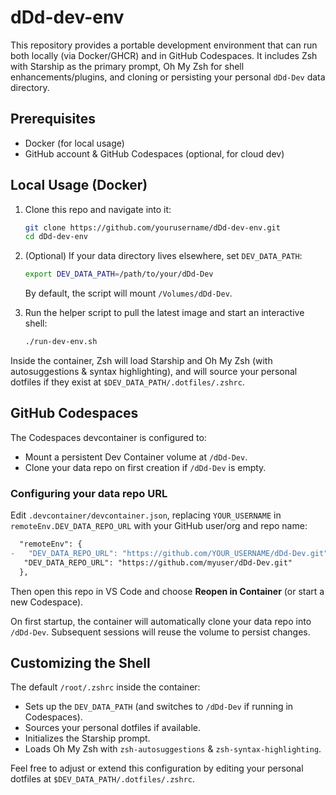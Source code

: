 # dDd-dev-env

This repository provides a portable development environment that can run both locally (via Docker/GHCR)
and in GitHub Codespaces. It includes Zsh with Starship as the primary prompt, Oh My Zsh for shell
enhancements/plugins, and cloning or persisting your personal `dDd-Dev` data directory.

## Prerequisites

- Docker (for local usage)
- GitHub account & GitHub Codespaces (optional, for cloud dev)

## Local Usage (Docker)

1. Clone this repo and navigate into it:
   ```bash
   git clone https://github.com/yourusername/dDd-dev-env.git
   cd dDd-dev-env
   ```

2. (Optional) If your data directory lives elsewhere, set `DEV_DATA_PATH`:
   ```bash
   export DEV_DATA_PATH=/path/to/your/dDd-Dev
   ```
   By default, the script will mount `/Volumes/dDd-Dev`.

3. Run the helper script to pull the latest image and start an interactive shell:
   ```bash
   ./run-dev-env.sh
   ```

Inside the container, Zsh will load Starship and Oh My Zsh (with autosuggestions & syntax highlighting),
and will source your personal dotfiles if they exist at `$DEV_DATA_PATH/.dotfiles/.zshrc`.

## GitHub Codespaces

The Codespaces devcontainer is configured to:

- Mount a persistent Dev Container volume at `/dDd-Dev`.
- Clone your data repo on first creation if `/dDd-Dev` is empty.

### Configuring your data repo URL

Edit `.devcontainer/devcontainer.json`, replacing `YOUR_USERNAME` in `remoteEnv.DEV_DATA_REPO_URL`
with your GitHub user/org and repo name:

```diff
  "remoteEnv": {
-   "DEV_DATA_REPO_URL": "https://github.com/YOUR_USERNAME/dDd-Dev.git"
   "DEV_DATA_REPO_URL": "https://github.com/myuser/dDd-Dev.git"
  },
```

Then open this repo in VS Code and choose **Reopen in Container** (or start a new Codespace).

On first startup, the container will automatically clone your data repo into `/dDd-Dev`.
Subsequent sessions will reuse the volume to persist changes.

## Customizing the Shell

The default `/root/.zshrc` inside the container:

- Sets up the `DEV_DATA_PATH` (and switches to `/dDd-Dev` if running in Codespaces).
- Sources your personal dotfiles if available.
- Initializes the Starship prompt.
- Loads Oh My Zsh with `zsh-autosuggestions` & `zsh-syntax-highlighting`.

Feel free to adjust or extend this configuration by editing your personal dotfiles
at `$DEV_DATA_PATH/.dotfiles/.zshrc`.